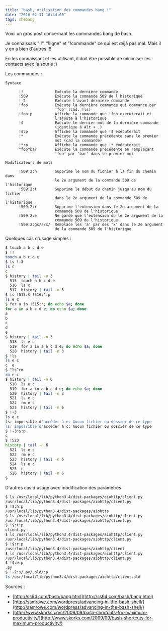 ```yaml
---
title: "bash, utilisation des commandes bang !"
date: "2016-02-11 16:44:00"
tags: shebang
---
```

Voici un gros post concernant les commandes bang de bash.

Je connaissais "!!", "!ligne" et "!commande" ce qui est déjà pas mal. Mais il y en a bien d'autres !!!

En les connaissant et les utilisant, il doit être possible de minimiser les contacts avec la souris ;)

Les commandes : 


```
Syntaxe
      
      !!              Exécute la dernière commande
      !509            Exécute la commande 509 de l'historique
      !-2             Exécute l'avant dernière commande 
      !foo            Exécute la dernière commande qui commance par 
                      'foo' (cad. !ls)
      !foo:p          Affiche la commande que !foo exécuterait et 
                      l'ajoute à l'historique
      !$              Exécute le dernier mot de la dernière commande 
                      (identique à Alt + .)
      !$:p            Affiche la commande que !$ exécuterait
      !*              Exécute la commande précédente sans le premier 
                      mot (cad la commande)
      !*:p            Affiche la commande que !* exécuterait
      ^foo^bar        Exécute la commande précédente en remplaçant 
                      'foo' par 'bar' dans le premier mot

Modificateurs de mots

      !509:2:h        Supprime le nom du fichier à la fin du chemin dans 
                      le 2e argument de la commande 509 de l'historique
      !509:2:t        Supprime le début du chemin jusqu'au nom du fichier 
                      dans le 2e argument de la commande 509 de l'historique
      !509:2:r        Supprime l'extension dans le 2e argument de la 
                      commande 509 de l'historique
      !509:2:e        Ne garde que l'extension du le 2e argument de la 
                      commande 509 de l'historique
      !509:2:gs/a/x/  Remplace les 'a' par des 'x' dans le 2e argument 
                      de la commande 509 de l'historique
```

Quelques cas d'usage simples :


```bash
$ touch a b c d e
$ !!
touch a b c d e
$ ls !:3
ls c
c
$ history | tail -n 3
  515  touch a b c d e
  516  ls c
  517  history | tail -n 3
$ ls !515:$ !516:^:p
ls e c
$ for a in !515:*; do echo $a; done
for a in a b c d e; do echo $a; done
a
b
c
d
e
$ history | tail -n 3
  518  ls e c
  519  for a in a b c d e; do echo $a; done
  520  history | tail -n 3
$ !ls
ls e c
c  e
$ ^ls^rm
rm e c
$ history | tail -n 6
  518  ls e c
  519  for a in a b c d e; do echo $a; done
  520  history | tail -n 3
  521  ls e c
  522  rm e c
  523  history | tail -n 6
$ !-3
ls e c
ls: impossible d'accéder à e: Aucun fichier ou dossier de ce type
ls: impossible d'accéder à c: Aucun fichier ou dossier de ce type
$ !-3:$:p
c
$ !523
history | tail -n 6
  521  ls e c
  522  rm e c
  523  history | tail -n 6
  524  ls e c
  525  c
  526  history | tail -n 6
$
```

D'autres cas d'usage avec modification des paramètres


```bash
$ ls /usr/local/lib/python3.4/dist-packages/aiohttp/client.py
/usr/local/lib/python3.4/dist-packages/aiohttp/client.py
$ !$:h:p
/usr/local/lib/python3.4/dist-packages/aiohttp
$ ls /usr/local/lib/python3.4/dist-packages/aiohttp/client.py
/usr/local/lib/python3.4/dist-packages/aiohttp/client.py
$ !$:t:p
client.py
$ ls /usr/local/lib/python3.4/dist-packages/aiohttp/client.py
/usr/local/lib/python3.4/dist-packages/aiohttp/client.py
$ !$:r:p
/usr/local/lib/python3.4/dist-packages/aiohttp/client
$ ls /usr/local/lib/python3.4/dist-packages/aiohttp/client.py
/usr/local/lib/python3.4/dist-packages/aiohttp/client.py
$ !$:e:p
.py
$ !-2:s/.py/.old/:p
ls /usr/local/lib/python3.4/dist-packages/aiohttp/client.old
```

Sources :
- [http://ss64.com/bash/bang.html](http://ss64.com/bash/bang.html)
- [http://samrowe.com/wordpress/advancing-in-the-bash-shell/](http://samrowe.com/wordpress/advancing-in-the-bash-shell/)
- [http://www.skorks.com/2009/09/bash-shortcuts-for-maximum-productivity/](http://www.skorks.com/2009/09/bash-shortcuts-for-maximum-productivity/)



